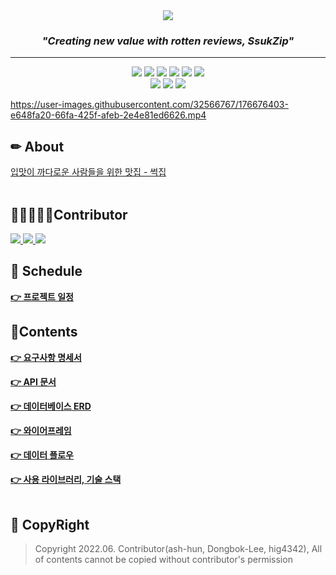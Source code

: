 <div align="center">
  <img src="https://github.com/ash-hun/2022-1-CAPSTONE-SsukZip/blob/main/_storage/README%20TITLE%20LOGO.png"/>
</div>

<h3 align="center"><i>"Creating new value with rotten reviews, SsukZip"</i></h3>

---  

<div align="center">
  <img src="https://img.shields.io/badge/ v15.6-007aff?style=flat&logo=iOS&logoColor=ffffff">
  <img src="https://img.shields.io/badge/ Android v12.0-32de84?style=flat&logo=Android&logoColor=ffffff">
  <img src="https://img.shields.io/badge/ React v18.1.0-0088CC?style=flat&logo=React&logoColor=ffffff">
  <img src="https://img.shields.io/badge/ Next.Js v10.2.4-000000?style=flat&logo=Next.Js&logoColor=ffffff">
  <img src="https://img.shields.io/badge/ Chakra UI v9.6.0-319795?style=flat&logo=Chakra UI&logoColor=ffffff">
  <img src="https://img.shields.io/badge/ Flutter v3.0.2-02569B?style=flat&logo=Flutter&logoColor=ffffff"><br/>
  <img src="https://img.shields.io/badge/ Python v3.8.0-3776AB?style=flat&logo=Python&logoColor=ffffff">
  <img src="https://img.shields.io/badge/ fastAPI v0.78-009688?style=flat&logo=fastapi&logoColor=ffffff">
  <img src="https://img.shields.io/badge/ Tensorflow v2.5.0-FF6F00?style=flat&logo=tensorflow&logoColor=ffffff">
</div>



https://user-images.githubusercontent.com/32566767/176676403-e648fa20-66fa-425f-afeb-2e4e81ed6626.mp4


## ✏ About

[입맛이 까다로운 사람들을 위한 맛집 - 썩집](https://topaz-joke-66e.notion.site/0bc09ef214404394b3ffba812c2d22b4)  
<br>
## 👩🏼‍🤝‍👩🏻Contributor

<a href="https://github.com/Dongbok-Lee">
      <img src=https://img.shields.io/badge/(Leader)_Dongbok__Lee-e56b6f?style=flatsquare&labelColor=eaac8b />
</a>
<a href="https://github.com/ash-hun">
      <img src=https://img.shields.io/badge/ash__hun-000000?style=flatsquare&labelColor=6d6875 />
</a>
<a href="https://github.com/hig4342">
      <img src=https://img.shields.io/badge/hig4342-174240?style=flatsquare&labelColor=8fb9aa />
</a>

<br>

## 📅 Schedule

[**👉 프로젝트 일정**](https://topaz-joke-66e.notion.site/32d0a4726f7c4c5ab2c5463326492c15)

## 📃Contents

[**👉 요구사항 명세서**](https://topaz-joke-66e.notion.site/3262ab387ec84bdc88e77bf7a4d87fc2)

[**👉 API 문서**](https://topaz-joke-66e.notion.site/API-727f125323e54b88910c0aae9c9426c1)

[**👉 데이터베이스 ERD**](https://topaz-joke-66e.notion.site/ERD-72395b4c0c744a7e82d1831c3fb22cd8)

[**👉 와이어프레임**](https://topaz-joke-66e.notion.site/b42854327b8d47ca8e9db0f3c8bad5cd)

[**👉 데이터 플로우**](https://topaz-joke-66e.notion.site/92a0e2c03e64442881db5cf938ab8c2c)

[**👉 사용 라이브러리, 기술 스택**](https://topaz-joke-66e.notion.site/450b91ba4eae4a84ba1f61b90f13ad61)
<br><br>

## 🙏 CopyRight
> Copyright 2022.06. Contributor(ash-hun, Dongbok-Lee, hig4342), All of contents cannot be copied without contributor's permission



